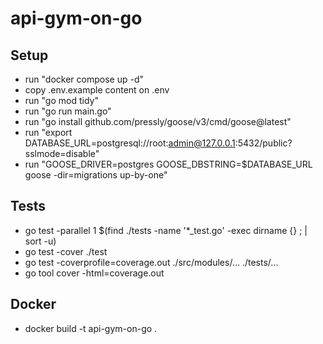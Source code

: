 # api-gym-on-go

## Setup

- run "docker compose up -d"
- copy .env.example content on .env
- run "go mod tidy"
- run "go run main.go"
- run "go install github.com/pressly/goose/v3/cmd/goose@latest"
- run "export DATABASE_URL=postgresql://root:admin@127.0.0.1:5432/public?sslmode=disable"
- run "GOOSE_DRIVER=postgres GOOSE_DBSTRING=$DATABASE_URL goose -dir=migrations up-by-one"

## Tests

- go test -parallel 1 $(find ./tests -name '*_test.go' -exec dirname {} \; | sort -u)
- go test -cover ./test
- go test -coverprofile=coverage.out ./src/modules/... ./tests/...
- go tool cover -html=coverage.out

## Docker

- docker build -t api-gym-on-go .


